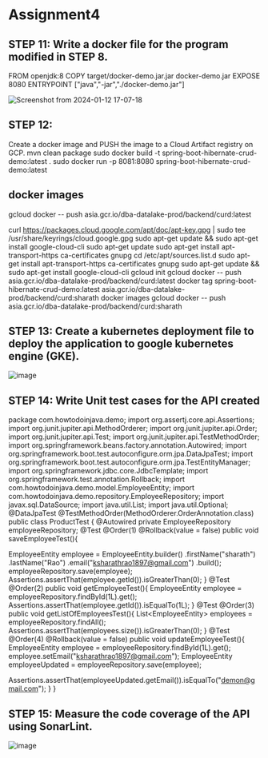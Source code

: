 # Assignment4
## STEP 11: Write a docker file for the program modified in STEP 8.
FROM openjdk:8
COPY target/docker-demo.jar.jar docker-demo.jar
EXPOSE 8080
ENTRYPOINT ["java","-jar","./docker-demo.jar"]

![Screenshot from 2024-01-12 17-07-18](https://github.com/Sharathrao-Appmod/Assignment-4/assets/155999647/9ac70e28-5131-4f72-b4bb-a55432b8a744)


## STEP 12: 
Create a docker image and PUSH the image to a Cloud Artifact registry on GCP.
mvn clean package
sudo docker build -t spring-boot-hibernate-crud-demo:latest .
sudo docker run -p 8081:8080 spring-boot-hibernate-crud-demo:latest

## docker images
gcloud docker -- push asia.gcr.io/dba-datalake-prod/backend/curd:latest

curl https://packages.cloud.google.com/apt/doc/apt-key.gpg | sudo tee /usr/share/keyrings/cloud.google.gpg
sudo apt-get update && sudo apt-get install google-cloud-cli
 sudo apt-get update
 sudo apt-get install apt-transport-https ca-certificates gnupg
cd /etc/apt/sources.list.d
sudo apt-get install apt-transport-https ca-certificates gnupg
sudo apt-get update && sudo apt-get install google-cloud-cli
gcloud init
gcloud docker -- push asia.gcr.io/dba-datalake-prod/backend/curd:latest
docker tag spring-boot-hibernate-crud-demo:latest asia.gcr.io/dba-datalake-prod/backend/curd:sharath
docker images
gcloud docker -- push asia.gcr.io/dba-datalake-prod/backend/curd:sharath



## STEP 13: Create a kubernetes deployment file to deploy the application to google kubernetes engine (GKE).
![image](https://user-images.githubusercontent.com/118809942/209423006-63e70ac1-864b-436e-b06e-d57c556899b2.png)


## STEP 14: Write Unit test cases for the API created
package com.howtodoinjava.demo;
import org.assertj.core.api.Assertions;
import org.junit.jupiter.api.MethodOrderer;
import org.junit.jupiter.api.Order;
import org.junit.jupiter.api.Test;
import org.junit.jupiter.api.TestMethodOrder;
import org.springframework.beans.factory.annotation.Autowired;
import org.springframework.boot.test.autoconfigure.orm.jpa.DataJpaTest;
import org.springframework.boot.test.autoconfigure.orm.jpa.TestEntityManager;
import org.springframework.jdbc.core.JdbcTemplate;
import org.springframework.test.annotation.Rollback;
import com.howtodoinjava.demo.model.EmployeeEntity;
import com.howtodoinjava.demo.repository.EmployeeRepository;
import javax.sql.DataSource;
import java.util.List;
import java.util.Optional;
@DataJpaTest
@TestMethodOrder(MethodOrderer.OrderAnnotation.class)
public class ProductTest {
@Autowired
private EmployeeRepository employeeRepository;
@Test
@Order(1)
@Rollback(value = false)
public void saveEmployeeTest(){

EmployeeEntity employee = EmployeeEntity.builder()
.firstName(&quot;sharath&quot;)
.lastName(&quot;Rao&quot;)
.email(&quot;ksharathrao1897@gmail.com&quot;)
.build();
employeeRepository.save(employee);
Assertions.assertThat(employee.getId()).isGreaterThan(0);
}
@Test
@Order(2)
public void getEmployeeTest(){
EmployeeEntity employee = employeeRepository.findById(1L).get();
Assertions.assertThat(employee.getId()).isEqualTo(1L);
}
@Test
@Order(3)
public void getListOfEmployeesTest(){
List&lt;EmployeeEntity&gt; employees = employeeRepository.findAll();
Assertions.assertThat(employees.size()).isGreaterThan(0);
}
@Test
@Order(4)
@Rollback(value = false)
public void updateEmployeeTest(){
EmployeeEntity employee = employeeRepository.findById(1L).get();
employee.setEmail(&quot;ksharathrao1897@gmail.com&quot;);
EmployeeEntity employeeUpdated = employeeRepository.save(employee);

Assertions.assertThat(employeeUpdated.getEmail()).isEqualTo(&quot;demon@gmail.com&quot;);
}
}

## STEP 15: Measure the code coverage of the API using SonarLint.
![image](https://user-images.githubusercontent.com/118809942/209422949-c78a04c7-a9b8-4f2a-8ee2-68955bb22aba.png)

